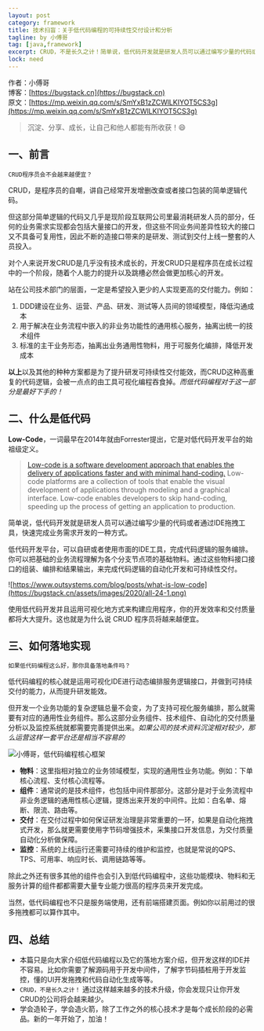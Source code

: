 ```yaml
---
layout: post
category: framework
title: 技术扫盲：关于低代码编程的可持续性交付设计和分析
tagline: by 小傅哥
tag: [java,framework]
excerpt: CRUD，不是长久之计！简单说，低代码开发就是研发人员可以通过编写少量的代码或者通过IDE拖拽工具，快速完成业务需求开发的一种方式。使用低代码开发并且运用可视化地方式来构建应用程序，你的开发效率和交付质量都将大大提升。
lock: need
---
```


作者：小傅哥
<br/>博客：[https://bugstack.cn](https://bugstack.cn)
<br/>原文：[https://mp.weixin.qq.com/s/SmYxB1zZCWlLKIYOT5CS3g](https://mp.weixin.qq.com/s/SmYxB1zZCWlLKIYOT5CS3g)

> 沉淀、分享、成长，让自己和他人都能有所收获！😄

## 一、前言

`CRUD程序员会不会越来越便宜？`

CRUD，是程序员的自嘲，讲自己经常开发增删改查或者接口包装的简单逻辑代码。

但这部分简单逻辑的代码又几乎是现阶段互联网公司里最消耗研发人员的部分，任何的业务需求实现都会包括大量接口的开发，但这些不同业务间差异性较大的接口又不具备可复用性，因此不断的造接口带来的是研发、测试到交付上线一整套的人员投入。

对个人来说开发CRUD是几乎没有技术成长的，开发CRUD只是程序员在成长过程中的一个阶段，随着个人能力的提升以及跳槽必然会做更加核心的开发。

站在公司技术部门的层面，一定是希望投入更少的人实现更高的交付能力。例如：
1. DDD建设在业务、运营、产品、研发、测试等人员间的领域模型，降低沟通成本
2. 用于解决在业务流程中嵌入的非业务功能性的通用核心服务，抽离出统一的技术组件
3. 标准的主干业务形态，抽离出业务通用性物料，用于可服务化编排，降低开发成本

**以上**以及其他的种种方案都是为了提升研发可持续性交付能效，而CRUD这种高重复的代码逻辑，会被一点点的由工具可视化编程吞食掉。*而低代码编程对于这一部分是最好下手的！*

## 二、什么是低代码

**Low-Code**，一词最早在2014年就由Forrester提出，它是对低代码开发平台的始祖级定义。

>[Low-code is a software development approach that enables the delivery of applications faster and with minimal hand-coding.](https://www.outsystems.com/blog/posts/what-is-low-code/) Low-code platforms are a collection of tools that enable the visual development of applications through modeling and a graphical interface. Low-code enables developers to skip hand-coding, speeding up the process of getting an application to production.

简单说，低代码开发就是研发人员可以通过编写少量的代码或者通过IDE拖拽工具，快速完成业务需求开发的一种方式。

低代码开发平台，可以自研或者使用市面的IDE工具，完成代码逻辑的服务编排。你可以把基础的业务流程理解为各个分支节点项的基础物料。通过这些物料接口接口的组装、编排和结果输出，来完成代码逻辑的自动化开发和可持续性交付。

![https://www.outsystems.com/blog/posts/what-is-low-code](https://bugstack.cn/assets/images/2020/all-24-1.png)

使用低代码开发并且运用可视化地方式来构建应用程序，你的开发效率和交付质量都将大大提升。这也就是为什么说 CRUD 程序员将越来越便宜。

## 三、如何落地实现

`如果低代码编程这么好，那你具备落地条件吗？`

低代码编程的核心就是运用可视化IDE进行动态编排服务逻辑接口，并做到可持续交付的能力，从而提升研发能效。

但开发一个业务功能的复杂逻辑总量不会变，为了支持可视化服务编排，那么就需要有对应的通用性业务组件。那么这部分业务组件、技术组件、自动化的交付质量分析以及监控系统就都需要完善提供出来。*如果公司的技术资料沉淀相对较少，那么运营这样一套平台还是相当不容易的*

![小傅哥，低代码编程核心框架](https://bugstack.cn/assets/images/2020/all-24-2.png)

- **物料**：这里指相对独立的业务领域模型，实现的通用性业务功能。例如：下单核心流程、支付核心流程等。
- **组件**：通常说的是技术组件，也包括中间件那部分。这部分是对于业务流程中非业务逻辑的通用性核心逻辑，提炼出来开发的中间件。比如：白名单、熔断、限流、路由等。
- **交付**：在交付过程中如何保证研发治理是非常重要的一环，如果是自动化拖拽式开发，那么就更需要使用字节码增强技术，采集接口开发信息，为交付质量自动化分析做保障。
- **监控**：系统的上线运行还需要可持续的维护和监控，也就是常说的QPS、TPS、可用率、响应时长、调用链路等等。

除此之外还有很多其他的组件也会引入到低代码编程中，这些功能模块、物料和无服务计算的组件都都需要大量专业能力很高的程序员来开发完成。

当然，低代码编程也不只是服务端使用，还有前端搭建页面。例如你以前用过的很多拖拽都可以算作其中。

## 四、总结

- 本篇只是向大家介绍低代码编程以及它的落地方案介绍，但开发这样的IDE并不容易。比如你需要了解源码用于开发中间件，了解字节码插桩用于开发监控，懂的UI开发拖拽和代码自动化生成等等。
- `CRUD，不是长久之计！` 通过这样越来越多的技术升级，你会发现只让你开发CRUD的公司将会越来越少。
- 学会造轮子，学会造火箭，除了工作之外的核心技术才是每个成长阶段的必需品。新的一年开始了，加油！
